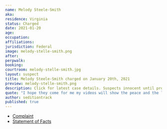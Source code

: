 ```yaml
---
name: Melody Steele-Smith
aka:
residence: Virginia
status: Charged
date: 2021-01-20
age:
occupation:
affiliations:
jurisdiction: Federal
image: melody-stelle-smith.png
after:
perpwalk:
booking:
courtroom: melody-stelle-smith.jpg
layout: suspect
title: Melody Steele-Smith charged on January 20th, 2021
preview: melody-stelle-smith.png
description: Click for latest case details. Suspects innocent until proven guilty.
quote: "I hope they come for me my videos will show the peace and the lies on the news."
author: seditiontrack
published: true
---
```


- [Complaint](https://www.justice.gov/file/1360206/download)
- [Statement of Facts](https://www.justice.gov/file/1360206/download)
